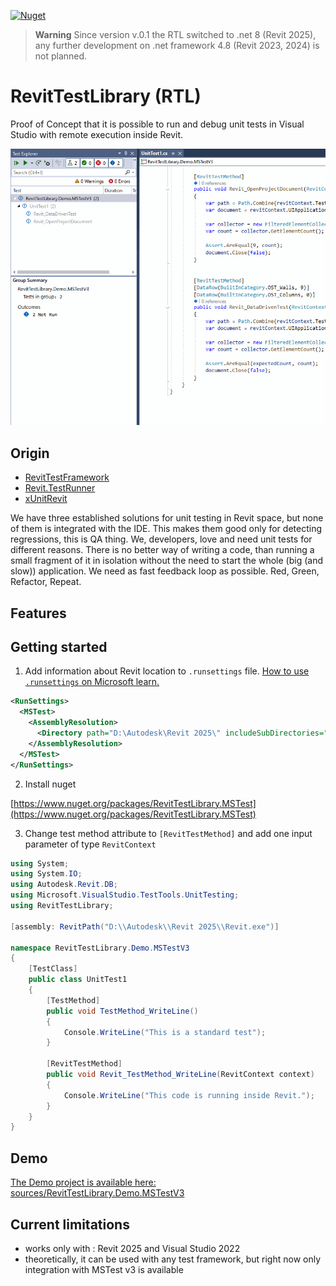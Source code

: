 [![Nuget](https://img.shields.io/nuget/v/RevitTestLibrary?color=%23004880&label=RevitTestLibrary%20nugets)](https://www.nuget.org/packages?q=RevitTestLibrary)

> **Warning**
Since version v.0.1 the RTL switched to .net 8 (Revit 2025), any further development on .net framework 4.8 (Revit 2023, 2024) is not planned.



# RevitTestLibrary (RTL)
Proof of Concept that it is possible to run and debug unit tests in Visual Studio with remote execution inside Revit.

![proof-of-concept](documentation/proof-of-concept.gif)


## Origin

- [RevitTestFramework ](https://github.com/DynamoDS/RevitTestFramework)
- [Revit.TestRunner](https://github.com/geberit/Revit.TestRunner)
- [xUnitRevit](https://github.com/specklesystems/xUnitRevit)

We have three established solutions for unit testing in Revit space, but none of them is integrated with the IDE. This makes them good only for detecting regressions, this is QA thing. We, developers, love and need unit tests for different reasons. There is no better way of writing a code, than running a small fragment of it in isolation without the need to start the whole (big (and slow)) application. We need as fast feedback loop as possible. Red, Green, Refactor, Repeat. 

## Features

## Getting started

1) Add information about Revit location to `.runsettings` file. [How to use `.runsettings` on Microsoft learn.](https://learn.microsoft.com/en-us/visualstudio/test/configure-unit-tests-by-using-a-dot-runsettings-file?view=vs-2022)
```xml
<RunSettings>
  <MSTest> 
    <AssemblyResolution>
      <Directory path="D:\Autodesk\Revit 2025\" includeSubDirectories="false"/>
    </AssemblyResolution>
  </MSTest>
</RunSettings>
```

2) Install nuget

[https://www.nuget.org/packages/RevitTestLibrary.MSTest](https://www.nuget.org/packages/RevitTestLibrary.MSTest)

3) Change test method attribute to `[RevitTestMethod]` and add one input parameter of type `RevitContext`

```csharp
using System;
using System.IO;
using Autodesk.Revit.DB;
using Microsoft.VisualStudio.TestTools.UnitTesting;
using RevitTestLibrary;

[assembly: RevitPath("D:\\Autodesk\\Revit 2025\\Revit.exe")]

namespace RevitTestLibrary.Demo.MSTestV3
{
    [TestClass]
    public class UnitTest1
    {
        [TestMethod]
        public void TestMethod_WriteLine()
        {
            Console.WriteLine("This is a standard test");
        }

        [RevitTestMethod]
        public void Revit_TestMethod_WriteLine(RevitContext context)
        {
            Console.WriteLine("This code is running inside Revit.");
        }
    }
}
```

## Demo
[The Demo project is available here: sources/RevitTestLibrary.Demo.MSTestV3](sources/RevitTestLibrary.Demo.MSTestV3/)

## Current limitations
 - works only with : Revit 2025 and Visual Studio 2022
 - theoretically, it can be used with any test framework, but right now only integration with MSTest v3 is available
